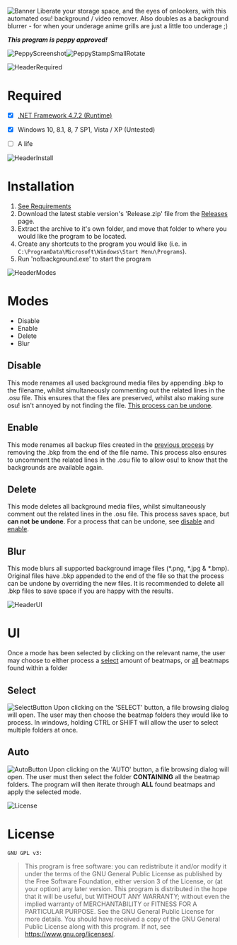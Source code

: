 ![Banner](https://user-images.githubusercontent.com/16698604/75624773-613fb600-5bf2-11ea-91e1-678ef262bb6f.png)
Liberate your storage space, and the eyes of onlookers, with this automated osu! background / video remover. Also doubles as a background blurrer - for when your underage anime grills are just a little too underage ;)

***This program is peppy approved!***

![PeppyScreenshot](https://user-images.githubusercontent.com/16698604/75625527-e8445c80-5bf9-11ea-9328-a03ce0cf49f4.png)![PeppyStampSmallRotate](https://user-images.githubusercontent.com/16698604/75625578-66086800-5bfa-11ea-9f3c-5109d993743e.png)


![HeaderRequired](https://user-images.githubusercontent.com/16698604/75624946-55ed8a00-5bf4-11ea-91a2-ddcdd45f2092.png)
# Required
- [x] [.NET Framework 4.7.2 (Runtime)](https://dotnet.microsoft.com/download/dotnet-framework)
- [x] Windows 10, 8.1, 8, 7 SP1, Vista / XP (Untested)
- [ ] A life


![HeaderInstall](https://user-images.githubusercontent.com/16698604/75624945-5423c680-5bf4-11ea-98a0-a1a3d2a6d1c8.png)
# Installation
1. [See Requirements](#requirements)
2. Download the latest stable version's 'Release.zip' file from the [Releases](https://github.com/starflash-studios/osu-backgroundpurger/releases) page.
3. Extract the archive to it's own folder, and move that folder to where you would like the program to be located.
4. Create any shortcuts to the program you would like (i.e. in `C:\ProgramData\Microsoft\Windows\Start Menu\Programs`).
5. Run 'no!background.exe' to start the program


![HeaderModes](https://user-images.githubusercontent.com/16698604/75624881-b7612900-5bf3-11ea-8f3a-6080751e55df.png)
# Modes
* Disable
* Enable
* Delete
* Blur

## Disable
This mode renames all used background media files by appending .bkp to the filename, whilst simultaneously commenting out the related lines in the .osu file. This ensures that the files are preserved, whilst also making sure osu! isn't annoyed by not finding the file. [This process can be undone](#enable).

## Enable
This mode renames all backup files created in the [previous process](#disable) by removing the .bkp from the end of the file name. This process also ensures to uncomment the related lines in the .osu file to allow osu! to know that the backgrounds are available again.

## Delete
This mode deletes all background media files, whilst simultaneously comment out the related lines in the .osu file. This process saves space, but **can not be undone**. For a process that can be undone, see [disable](#disable) and [enable](#enable).

## Blur
This mode blurs all supported background image files (*.png, *.jpg & *.bmp). Original files have .bkp appended to the end of the file so that the process can be undone by overriding the new files. It is recommended to delete all .bkp files to save space if you are happy with the results.


![HeaderUI](https://user-images.githubusercontent.com/16698604/75624880-b62ffc00-5bf3-11ea-814b-f32f03965525.png)
# UI
Once a mode has been selected by clicking on the relevant name, the user may choose to either process a [select](#select) amount of beatmaps, or [all](#auto) beatmaps found within a folder

## Select
![SelectButton](https://user-images.githubusercontent.com/16698604/75624884-bb8d4680-5bf3-11ea-9d48-ad93192acd03.png)
Upon clicking on the 'SELECT' button, a file browsing dialog will open. The user may then choose the beatmap folders they would like to process. In windows, holding CTRL or SHIFT will allow the user to select multiple folders at once.

## Auto
![AutoButton](https://user-images.githubusercontent.com/16698604/75625433-e4fca100-5bf8-11ea-80fb-c6f84ed375a1.png)
Upon clicking on the 'AUTO' button, a file browsing dialog will open. The user must then select the folder **CONTAINING** all the beatmap folders. The program will then iterate through **ALL** found beatmaps and apply the selected mode.


![License](https://user-images.githubusercontent.com/16698604/75624962-7b7a9380-5bf4-11ea-9395-6c818508d7eb.png)
# License
`GNU GPL v3: `
> This program is free software: you can redistribute it and/or modify it under the terms of the GNU General Public License as published by the Free Software Foundation, either version 3 of the License, or (at your option) any later version. This program is distributed in the hope that it will be useful, but WITHOUT ANY WARRANTY; without even the implied warranty of MERCHANTABILITY or FITNESS FOR A PARTICULAR PURPOSE. See the GNU General Public License for more details. You should have received a copy of the GNU General Public License along with this program. If not, see <https://www.gnu.org/licenses/>.